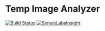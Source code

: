 Temp Image Analyzer
===================

[![Build Status](https://travis-ci.org/temp/image-analyzer.svg?branch=master)](https://travis-ci.org/temp/image-analyzer)
[![SensioLabsInsight](https://insight.sensiolabs.com/projects/b7b24d7d-6665-4562-b00f-3e8661f5f8be/mini.png)](https://insight.sensiolabs.com/projects/b7b24d7d-6665-4562-b00f-3e8661f5f8be)

